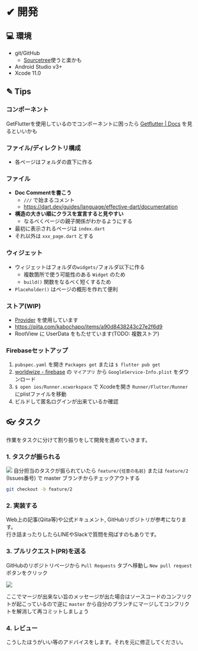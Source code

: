 # ✔ 開発
## 💻 環境

- git/GitHub
    - [Sourcetree](https://www.sourcetreeapp.com/)使うと楽かも
- Android Studio v3+
- Xcode 11.0

## ✎ Tips
### コンポーネント
GetFlutterを使用しているのでコンポーネントに困ったら
[Getflutter | Docs](https://docs.getflutter.dev/) を見るといいかも

### ファイル/ディレクトリ構成
- 各ページはフォルダの直下に作る

### ファイル
- **Doc Commentを書こう**
  - `///` で始まるコメント
  - <https://dart.dev/guides/language/effective-dart/documentation>
- **構造の大きい順にクラスを宣言すると見やすい**
  - なるべくページの親子関係がわかるようにする
- 最初に表示されるページは `index.dart`
- それ以外は `xxx_page.dart` とする

### ウィジェット
- ウィジェットはフォルダの`widgets/`フォルダ以下に作る
  - 複数箇所で使う可能性のある `Widget` のため
  - `build()` 関数をなるべく短くするため
- `Placeholder()` はページの概形を作れて便利

### ストア(WIP)
- [Provider](https://pub.dev/packages/provider) を使用しています
- <https://qiita.com/kabochapo/items/a90d8438243c27e2f6d9>
- RootView に UserData をもたせています(TODO: 複数ストア)

### Firebaseセットアップ
1. `pubspec.yaml` を開き `Packages get` または `$ flutter pub get`
2. [worldwize - firebase](https://console.firebase.google.com/u/0/project/worldrize-9248e/settings/general/ios:com.worldrize.wrApp) の `マイアプリ` から `GoogleService-Info.plist` をダウンロード
3. `$ open ios/Runner.xcworkspace` で Xcodeを開き `Runner/Flutter/Runner` にplistファイルを移動
4. ビルドして匿名ログインが出来ているか確認

## 👓 タスク
作業をタスクに分けて割り振りをして開発を進めていきます。

### 1. タスクが振られる
![](https://i.imgur.com/LbpD3sn.png)
自分担当のタスクが振られていたら `feature/{任意の名前}` または `feature/2` (Issues番号) で master ブランチからチェックアウトする

```bash
git checkout -b feature/2
```

### 2. 実装する
Web上の記事(Qiita等)や公式ドキュメント, GitHubリポジトリが参考になります。  
行き詰まったりしたらLINEやSlackで質問を飛ばすのもありです。

### 3. プルリクエスト(PR)を送る
GitHubのリポジトリページから `Pull Requests` タブへ移動し `New pull request` ボタンをクリック

![](https://i.imgur.com/e96MbDc.png)

ここでマージが出来ない旨のメッセージが出た場合はソースコードのコンフリクトが起こっているので逆に `master` から自分のブランチにマージしてコンフリクトを解消して再コミットしましょう

### 4. レビュー
こうしたほうがいい等のアドバイスをします。それを元に修正してください。
